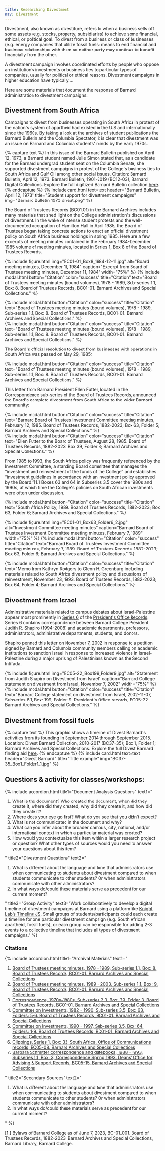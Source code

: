 ```yaml
---
title: Researching Divestment
nav: Divestment
---
```


Divestment, also known as divestiture, refers to when a business sells off some assets (e.g. stocks, property, subsidiaries) to achieve some financial, ethical, or political goal. To divest from a business or class of businesses (e.g. energy companies that utilize fossil fuels) means to end financial and business relationships with them so neither party may continue to benefit financially from the other. 

A divestment campaign involves coordinated efforts by people who oppose an institution’s investments or business ties to particular types of companies, usually for political or ethical reasons. Divestment campaigns in higher education have typically....

Here are some materials that document the response of Barnard administration to divestment campaigns: 

## Divestment from South Africa

Campaigns to divest from businesses operating in South Africa in protest of the nation's system of apartheid had existed in the U.S and internationally since the 1960s. By taking a look at the archives of student publications the Barnard Bulletin and the Columbia Spectator, it is clear that divestment was an issue on Barnard and Columbia students' minds by the early 1970s. 

{% capture text %}
In this issue of the Barnard Bulletin published on April 12, 1973, a Barnard student named Julie Simon stated that, as a candidate for the Barnard undergrad student seat on the Columbia Senate, she supported divestment campaigns in protest of the College's business ties to South Africa and Gulf Oil among other social issues. 
Citation: Barnard Bulletin, April 12, 1973. Barnard Bulletin, 1901-2019 (BC12-03); Barnard Digital Collections.
Explore the full digitized Barnard Bulletin collection  [here]([https://getbootstrap.com/docs/4.1/components/card/](https://digitalcollections.barnard.edu/bulletin)).
{% endcapture %}
{% include card.html text=text header="Barnard Bulletin, April 12, 1973" title="Student support for divestment campaigns" img="Barnard Bulletin 1973 divest.png" %}

The Board of Trustees Records (BC01.01) in the Barnard Archives includes many materials that shed light on the College administration's discussions of divestment. In the wake of intense student protests and the well-documented occupation of Hamilton Hall in April 1985, the Board of Trustees began taking concrete actions to enact an official divestment policy on South Africa business holdings in spring 1985. Here are a few excerpts of meeting minutes contained in the February 1984-December 1985 volume of meeting minutes, located in Series 1, Box 8 of the Board of Trustees Records. 

{% include figure.html img="BC01-01_Box8_1984-12-11.jpg" alt="Board meeting minutes, December 11, 1984" caption="Excerpt from Board of Trustees meeting minutes, December 11, 1984" width="75%" %}
{% include modal.html button="Citation" color="success" title="Citation" text="Board of Trustees meeting minutes (bound volumes), 1978 - 1989, Sub-series 1.1, Box: 8. Board of Trustees Records, BC01-01. Barnard Archives and Special Collections." %}

<style>
.pdfobject-container { height: 500px; border: 1px solid #ccc; }
</style>
<div id="my-pdf1"></div>
<script src="https://unpkg.com/pdfobject"></script>
<script>PDFObject.embed("https://katelynautumn28.github.io/research-barnard-admin/images/BC01-01_Box8_1985-02-13.pdf", "#my-pdf1");</script>
{% include modal.html button="Citation" color="success" title="Citation" text="Board of Trustees meeting minutes (bound volumes), 1978 - 1989, Sub-series 1.1, Box: 8. Board of Trustees Records, BC01-01. Barnard Archives and Special Collections." %}

<style>
.pdfobject-container { height: 500px; border: 1px solid #ccc; }
</style>
<div id="my-pdf2"></div>
<script src="https://unpkg.com/pdfobject"></script>
<script>PDFObject.embed("https://katelynautumn28.github.io/research-barnard-admin/images/BC01-01_Box8_1985-04-24.pdf", "#my-pdf2");</script>
{% include modal.html button="Citation" color="success" title="Citation" text="Board of Trustees meeting minutes (bound volumes), 1978 - 1989, Sub-series 1.1, Box: 8. Board of Trustees Records, BC01-01. Barnard Archives and Special Collections." %}

The Board's official resolution to divest from businesses with operations in South Africa was passed on May 29, 1985:

<style>
.pdfobject-container { height: 500px; border: 1px solid #ccc; }
</style>
<div id="my-pdf3"></div>
<script src="https://unpkg.com/pdfobject"></script>
<script>PDFObject.embed("https://katelynautumn28.github.io/research-barnard-admin/images/BC01-01_Box8_1985-05-29.pdf", "#my-pdf3");</script>
{% include modal.html button="Citation" color="success" title="Citation" text="Board of Trustees meeting minutes (bound volumes), 1978 - 1989, Sub-series 1.1, Box: 8. Board of Trustees Records, BC01-01. Barnard Archives and Special Collections." %}


This letter from Barnard President Ellen Futter, located in the Correspondence sub-series of the Board of Trustees Records, announced the Board's complete divestment from South Africa to the wider Barnard community:

<style>
.pdfobject-container { height: 500px; border: 1px solid #ccc; }
</style>
<div id="my-pdf4"></div>
<script src="https://unpkg.com/pdfobject"></script>
<script>PDFObject.embed("https://katelynautumn28.github.io/research-barnard-admin/images/BC01-01_Box63_Folder5.pdf", "#my-pdf4");</script>
{% include modal.html button="Citation" color="success" title="Citation" text="Barnard Board of Trustees Investment Committee meeting minutes, February 12, 1985. Board of Trustees Records, 1882-2023; Box 63, Folder 5; Barnard Archives and Special Collections." %}

<style>
.pdfobject-container { height: 500px; border: 1px solid #ccc; }
</style>
<div id="my-pdf5"></div>
<script src="https://unpkg.com/pdfobject"></script>
<script>PDFObject.embed("https://katelynautumn28.github.io/research-barnard-admin/images/BC01-01_Box39_Folder3.pdf", "#my-pdf5");</script>
{% include modal.html button="Citation" color="success" title="Citation" text="Ellen Futter to the Board of Trustees, August 28, 1985. Board of Trustees Records, 1882-2023; Box 39, Folder 3; Barnard Archives and Special Collections." %}

From 1985 to 1993, the South Africa policy was frequently referenced by the Investment Committee, a standing Board committee that manages the “investment and reinvestment of the funds of the College” and establishes “investment guidelines in accordance with an investment policy approved by the Board.”[1.] Boxes 63 and 64 in Subseries 3.5 cover the 1980s and 1990s, at which time the College's policies on South African investments were often under discussion. 

<style>
.pdfobject-container { height: 500px; border: 1px solid #ccc; }
</style>
<div id="my-pdf6"></div>
<script src="https://unpkg.com/pdfobject"></script>
<script>PDFObject.embed("https://katelynautumn28.github.io/research-barnard-admin/images/BC01-01_Box63_Folder6_1.pdf", "#my-pdf6");</script>
{% include modal.html button="Citation" color="success" title="Citation" text="South Africa Policy, 1989. Board of Trustees Records, 1882-2023; Box 63, Folder 6; Barnard Archives and Special Collections." %}

{% include figure.html img="BC01-01_Box63_Folder6_2.jpg" alt="Investment Committee meeting minutes" caption="Barnard Board of Trustees Investment Committee meeting minutes, February 7, 1989" width="75%" %}
{% include modal.html button="Citation" color="success" title="Citation" text="Barnard Board of Trustees Investment Committee meeting minutes, February 7, 1989. Board of Trustees Records, 1882-2023; Box 63, Folder 6; Barnard Archives and Special Collections." %}

<style>
.pdfobject-container { height: 500px; border: 1px solid #ccc; }
</style>
<div id="my-pdf7"></div>
<script src="https://unpkg.com/pdfobject"></script>
<script>PDFObject.embed("https://katelynautumn28.github.io/research-barnard-admin/images/BC01-01_Box64_Folder4.pdf", "#my-pdf7");</script>
{% include modal.html button="Citation" color="success" title="Citation" text="Memo from Kathryn Rodgers to Glenn H. Greenburg including materials related to South Africa divestment policy and discussions of reinvestment, November 23, 1993. Board of Trustees Records, 1882-2023; Box 64, Folder 4; Barnard Archives and Special Collections." %}



## Divestment from Israel
Adminsitrative materials related to campus debates about Israel-Palestine appear most prominently in [Series 6](https://collections.barnard.edu/public/repositories/2/archival_objects/24501) of the [President's Office Records](https://collections.barnard.edu/public/repositories/2/resources/332). Series 6  contains correspondence between Barnard College President Judith R. Shapiro (1994-2008) and academic departments, professors, administrators, administrative departments, students, and donors.

Shapiro penned this letter on November 7, 2002 in response to a petition signed by Barnard and Columbia community members calling on academic institutions to sanction Israel in response to increased violence in Israel-Palestine during a major uprising of Palestinians known as the Second Intifada. 

{% include figure.html img="BC05-22_Box199_Folder9.jpg" alt="Statement from Judith Shapiro on Divestment from Israel" caption="Barnard College statement on divestment from Israel, November 7, 2002" width="75%" %}
{% include modal.html button="Citation" color="success" title="Citation" text="Barnard College statement on divestment from Israel, 2002-11-07, Subseries 6.1, Box: 199, Folder: 9. President's Office records, BC05-22. Barnard Archives and Special Collections." %}

## Divestment from fossil fuels

{% capture text %}
This graphic shows a timeline of Divest Barnard's activities from its founding in September 2014 through September 2015.
Location: Divest Barnard Collection, 2010-2017 (BC37-35); Box 1, Folder 1; Barnard Archives and Special Collections.
Explore the full Divest Barnard finding aid [here]([https://getbootstrap.com/docs/4.1/components/card/](https://collections.barnard.edu/public/repositories/2/resources/381)).
{% endcapture %}
{% include card.html text=text header="Divest Barnard" title="Title example" img="BC37-35_Box1_Folder1_1.jpg" %}


## Questions & activity for classes/workshops: 
{% include accordion.html title1="Document Analysis Questions" text1="<ol><li>What is the document? Who created the document, when did they create it, where did they created, why did they create it, and how did they create it?</li><li>Where does your eye go first? What do you see that you didn’t expect?</li><li>What is not communicated in the document and why?</li><li>What can you infer about the broader campus, city, national, and/or international context in which a particular material was created?</li><li>How would you contextualize this item within a larger research project or question? What other types of sources would you need to answer your questions about this item?</li></ol>" title2="Divestment Questions" text2="<ol><li>What is different about the language and tone that administrators use when communicating to students about divestment compared to when students communicate to other students? Or when administrators communicate with other administrators?</li><li>In what ways do/could these materials serve as precedent for our current moment?</li></ol>" title3="Group Activity" text3="Work collaboratively to develop a digital timeline of divestment campaigns at Barnard using a platform like [Knight Lab’s Timeline JS](https://timeline.knightlab.com/). Small groups of students/participants could each create a timeline for one particular divestment campaign (e.g. South African apartheid, fossil fuels), or each group can be responsible for adding 2-3 events to a collective timeline that includes all types of divestment campaigns."  %}

### Citations
{% include accordion.html title1="Archival Materials" text1="<ol><li>[Board of Trustees meeting minutes, 1978 - 1989, Sub-series 1.1, Box: 8. Board of Trustees Records, BC01-01. Barnard Archives and Special Collections](https://collections.barnard.edu/public/repositories/2/archival_objects/25764)</li><li>[Board of Trustees meeting minutes, 1989 - 2003, Sub-series 1.1, Box: 9. Board of Trustees Records, BC01-01. Barnard Archives and Special Collections](https://collections.barnard.edu/public/repositories/2/archival_objects/25765)</li><li>[Correspondence, 1970s-1980s, Sub-series 2.3, Box: 39, Folder 3. Board of Trustees Records, BC01-01. Barnard Archives and Special Collections](https://collections.barnard.edu/public/repositories/2/archival_objects/25891)</li><li>[Committee on Investments, 1982 - 1990, Sub-series 3.5, Box: 63, Folders: 5-6. Board of Trustees Records, BC01-01. Barnard Archives and Special Collections](https://collections.barnard.edu/public/repositories/2/archival_objects/25960)</li><li>[Committee on Investments, 1990 - 1997, Sub-series 3.5, Box: 64, Folders: 1-9. Board of Trustees Records, BC01-01. Barnard Archives and Special Collections](https://collections.barnard.edu/public/repositories/2/archival_objects/25961)</li><li>[Clippings, Series 1, Box: 32, South Africa. Office of Communications records, BC05-08. Barnard Archives and Special Collections](https://collections.barnard.edu/public/repositories/2/archival_objects/265)</li><li>[Barbara Schmitter correspondence and datebooks, 1988 - 1993, Subseries 1.1, Box: 3, Correspondence Spring 1993. Deans’ Office for Advising & Support Records, BC05-15. Barnard Archives and Special Collections](https://collections.barnard.edu/public/repositories/2/archival_objects/22395)</li></ol>" title2="Secondary Sources" text2="<ol><li>What is different about the language and tone that administrators use when communicating to students about divestment compared to when students communicate to other students? Or when administrators communicate with other administrators?</li><li>In what ways do/could these materials serve as precedent for our current moment?</li></ol>" %}

[1.] Bylaws of Barnard College as of June 7, 2023, BC-01_001. Board of Trustees Records, 1882-2023; Barnard Archives and Special Collections, Barnard Library, Barnard College.
